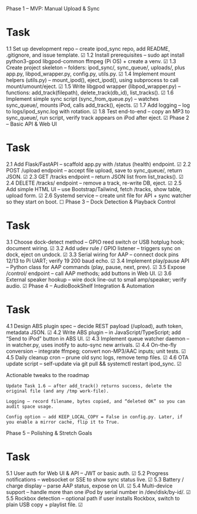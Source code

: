 Phase 1 – MVP: Manual Upload & Sync
#	Task	
1.1	Set up development repo – create ipod_sync repo, add README, .gitignore, and issue template. ☑
1.2     Install prerequisites – sudo apt install python3-gpod libgpod-common ffmpeg (Pi OS) + create a venv.    ☑
1.3	Create project skeleton – folders: ipod_sync/, sync_queue/, uploads/, plus app.py, libpod_wrapper.py, config.py, utils.py.	☑
1.4     Implement mount helpers (utils.py) – mount_ipod(), eject_ipod(), using subprocess to call mount/umount/eject.   ☑
1.5     Write libgpod wrapper (libpod_wrapper.py) – functions: add_track(filepath), delete_track(db_id), list_tracks(). ☑
1.6     Implement simple sync script (sync_from_queue.py) – watches sync_queue/, mounts iPod, calls add_track(), ejects.        ☑
1.7	Add logging – log to logs/ipod_sync.log with rotation.	☑
1.8	Test end-to-end – copy an MP3 to sync_queue/, run script, verify track appears on iPod after eject.	☑
Phase 2 – Basic API & Web UI
#	Task	
2.1	Add Flask/FastAPI – scaffold app.py with /status (health) endpoint. ☑
2.2	POST /upload endpoint – accept file upload, save to sync_queue/, return JSON. ☑
2.3	GET /tracks endpoint – return JSON list from list_tracks(). ☑
2.4	DELETE /tracks/<id> endpoint – remove a track, re-write DB, eject. ☑
2.5	Add simple HTML UI – use Bootstrap/Tailwind, fetch /tracks, show table, upload form.	☑
2.6	Systemd service – create unit file for API + sync watcher so they start on boot.	☐
Phase 3 – Dock Detection & Playback Control
#	Task	
3.1	Choose dock-detect method – GPIO reed switch or USB hotplug hook; document wiring.	☑
3.2	Add udev rule / GPIO listener – triggers sync on dock, eject on undock.	☑
3.3	Serial wiring for AAP – connect dock pins 12/13 to Pi UART; verify 19 200 baud echo.	☑
3.4	Implement play/pause API – Python class for AAP commands (play, pause, next, prev).	☑
3.5	Expose /control/<cmd> endpoint – call AAP methods; add buttons in Web UI.	☑
3.6	External speaker hookup – wire dock line-out to small amp/speaker; verify audio.	☑
Phase 4 – AudioBookShelf Integration & Automation
#	Task	
4.1	Design ABS plugin spec – decide REST payload (/upload), auth token, metadata JSON.	☑
4.2	Write ABS plugin – in JavaScript/TypeScript; add “Send to iPod” button in ABS UI.	☑
4.3	Implement queue watcher daemon – in watcher.py, uses inotify to auto-sync new arrivals.	☑
4.4	On-the-fly conversion – integrate ffmpeg; convert non-MP3/AAC inputs; unit tests.	☑
4.5	Daily cleanup cron – prune old sync logs, remove temp files.	☑
4.6	OTA update script – self-update via git pull && systemctl restart ipod_sync.	☑

Actionable tweaks to the roadmap

    Update Task 1.6 – after add_track() returns success, delete the original file (and any /tmp work-file).

    Logging – record filename, bytes copied, and “deleted OK” so you can audit space usage.

    Config option – add KEEP_LOCAL_COPY = False in config.py. Later, if you enable a mirror cache, flip it to True.

Phase 5 – Polishing & Stretch Goals
#	Task	
5.1	User auth for Web UI & API – JWT or basic auth.	☑
5.2	Progress notifications – websocket or SSE to show sync status live.	☑
5.3	Battery / charge display – parse AAP status, expose on UI.	☑
5.4	Multi-device support – handle more than one iPod by serial number in /dev/disk/by-id/.	☑
5.5	Rockbox detection – optional path if user installs Rockbox, switch to plain USB copy + playlist file.	☑
